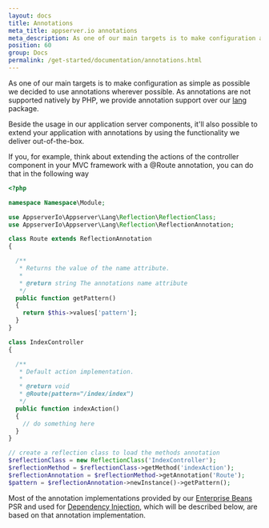 ```yaml
---
layout: docs
title: Annotations
meta_title: appserver.io annotations
meta_description: As one of our main targets is to make configuration as simple as possible we decided to use annotations wherever possible.
position: 60
group: Docs
permalink: /get-started/documentation/annotations.html
---
```


As one of our main targets is to make configuration as simple as possible we decided to use
annotations wherever possible. As annotations are not supported natively by PHP, we provide
annotation support over our [lang](https://github.com/appserver-io/lang) package.

Beside the usage in our application server components, it'll also possible to extend your 
application with annotations by using the functionality we deliver out-of-the-box.

If you, for example, think about extending the actions of the controller component in your
MVC framework with a @Route annotation, you can do that in the following way

```php
<?php

namespace Namespace\Module;

use AppserverIo\Appserver\Lang\Reflection\ReflectionClass;
use AppserverIo\Appserver\Lang\Reflection\ReflectionAnnotation;

class Route extends ReflectionAnnotation
{

  /**
   * Returns the value of the name attribute.
   *
   * @return string The annotations name attribute
   */
  public function getPattern()
  {
    return $this->values['pattern'];
  }
}

class IndexController
{

  /**
   * Default action implementation.
   * 
   * @return void
   * @Route(pattern="/index/index")
   */
  public function indexAction()
  {
    // do something here
  }
}

// create a reflection class to load the methods annotation 
$reflectionClass = new ReflectionClass('IndexController');
$reflectionMethod = $reflectionClass->getMethod('indexAction');
$reflectionAnnotation = $reflectionMethod->getAnnotation('Route');
$pattern = $reflectionAnnotation->newInstance()->getPattern();
```

Most of the annotation implementations provided by our [Enterprise Beans](https://github.com/appserver-io-psr/epb)
PSR and used for [Dependency Injection](#dependency-injection), which will be described below,
are based on that annotation implementation.